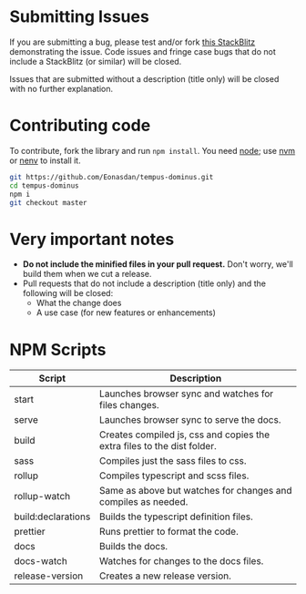 # Submitting Issues

If you are submitting a bug, please test and/or fork [this StackBlitz](https://stackblitz.com/edit/tempus-dominus-v6-simple-setup) demonstrating the issue. Code issues and fringe case bugs that do not include a StackBlitz (or similar) will be closed.

Issues that are submitted without a description (title only) will be closed with no further explanation.

# Contributing code

To contribute, fork the library and run `npm install`. You need [node](http://nodejs.org/); use [nvm](https://github.com/creationix/nvm) or [nenv](https://github.com/ryuone/nenv) to install it.

```bash
git https://github.com/Eonasdan/tempus-dominus.git
cd tempus-dominus
npm i
git checkout master
```

# Very important notes

- **Do not include the minified files in your pull request.** Don't worry, we'll build them when we cut a release.
- Pull requests that do not include a description (title only) and the following will be closed:
  - What the change does
  - A use case (for new features or enhancements)

# NPM Scripts

| Script | Description |
|--------|------------|
| start | Launches browser sync and watches for files changes.|
| serve | Launches browser sync to serve the docs. |
| build | Creates compiled js, css and copies the extra files to the dist folder. |
| sass | Compiles just the sass files to css. |
| rollup | Compiles typescript and scss files. |
| rollup-watch | Same as above but watches for changes and compiles as needed. |
| build:declarations | Builds the typescript definition files. |
| prettier | Runs prettier to format the code. |
| docs | Builds the docs. |
| docs-watch | Watches for changes to the docs files. |
| release-version | Creates a new release version. |
